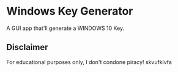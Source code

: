 # Windows Key Generator
A GUI app that'll generate a WINDOWS 10 Key.

## Disclaimer
For educational purposes only, I don't condone piracy!
skvufklvfa